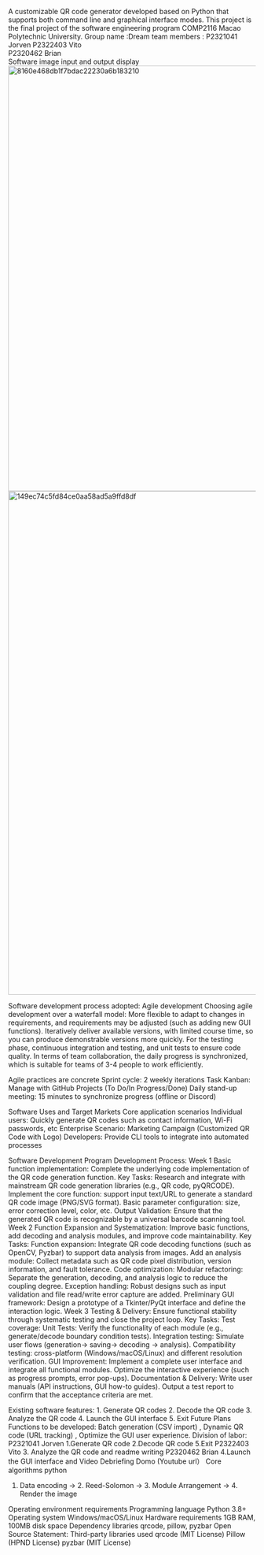 A customizable QR code generator developed based on Python that supports both command line and graphical interface modes. This project is the final project of the software engineering program COMP2116 Macao Polytechnic University.
Group name :Dream team
members : P2321041 Jorven 
          P2322403 Vito 	
          P2320462 Brian 	
Software image input and output display
<img width="864" alt="8160e468db1f7bdac22230a6b183210" src="https://github.com/user-attachments/assets/3f64f9a8-da21-4197-9d2e-79385be0e3bd" />
<img width="1023" alt="149ec74c5fd84ce0aa58ad5a9ffd8df" src="https://github.com/user-attachments/assets/740fd8cd-006e-4d1e-9cb8-564a0ef96513" />

Software development process adopted: Agile development
Choosing agile development over a waterfall model:
    More flexible to adapt to changes in requirements, and requirements may be adjusted (such as adding new GUI functions).
    Iteratively deliver available versions, with limited course time, so you can produce demonstrable versions more quickly.
    For the testing phase, continuous integration and testing, and unit tests to ensure code quality.
    In terms of team collaboration, the daily progress is synchronized, which is suitable for teams of 3-4 people to work efficiently.

Agile practices are concrete
    Sprint cycle: 2 weekly iterations
    Task Kanban: Manage with GitHub Projects (To Do/In Progress/Done)
    Daily stand-up meeting: 15 minutes to synchronize progress (offline or Discord)

Software Uses and Target Markets
  Core application scenarios
    Individual users: Quickly generate QR codes such as contact information, Wi-Fi passwords, etc
    Enterprise Scenario: Marketing Campaign (Customized QR Code with Logo)
    Developers: Provide CLI tools to integrate into automated processes

Software Development Program
Development Process:
Week 1 Basic function implementation: Complete the underlying code implementation of the QR code generation function.
  Key Tasks:
    Research and integrate with mainstream QR code generation libraries (e.g., QR code, pyQRCODE).
    Implement the core function: support input text/URL to generate a standard QR code image (PNG/SVG format).
    Basic parameter configuration: size, error correction level, color, etc.
    Output Validation: Ensure that the generated QR code is recognizable by a universal barcode scanning tool.
Week 2 Function Expansion and Systematization: Improve basic functions, add decoding and analysis modules, and improve code maintainability.
  Key Tasks:
    Function expansion: Integrate QR code decoding functions (such as OpenCV, Pyzbar) to support data analysis from images.
                        Add an analysis module: Collect metadata such as QR code pixel distribution, version information, and fault tolerance.
    Code optimization: Modular refactoring: Separate the generation, decoding, and analysis logic to reduce the coupling degree.
                       Exception handling: Robust designs such as input validation and file read/write error capture are added.
    Preliminary GUI framework: Design a prototype of a Tkinter/PyQt interface and define the interaction logic.
Week 3 Testing & Delivery: Ensure functional stability through systematic testing and close the project loop.
  Key Tasks:
    Test coverage:  Unit Tests: Verify the functionality of each module (e.g., generate/decode boundary condition tests).
                    Integration testing: Simulate user flows (generation→ saving→ decoding → analysis).
                    Compatibility testing: cross-platform (Windows/macOS/Linux) and different resolution verification.
    GUI Improvement:
                    Implement a complete user interface and integrate all functional modules.
                    Optimize the interactive experience (such as progress prompts, error pop-ups).
    Documentation & Delivery:
                    Write user manuals (API instructions, GUI how-to guides).
                    Output a test report to confirm that the acceptance criteria are met.

Existing software features: 1. Generate QR codes
                            2. Decode the QR code
                            3. Analyze the QR code
                            4. Launch the GUI interface
                            5. Exit
Future Plans   Functions to be developed: Batch generation (CSV import) , Dynamic QR code (URL tracking) , Optimize the GUI user experience.
Division of labor: P2321041 Jorven   1.Generate QR code 2.Decode QR code 5.Exit
                   P2322403 Vito     3. Analyze the QR code and readme writing
                   P2320462 Brian    4.Launch the GUI interface and Video Debriefing
Domo (Youtube url）
Core algorithms
python
1. Data encoding → 2. Reed-Solomon → 3. Module Arrangement → 4. Render the image

Operating environment requirements
Programming language         Python 3.8+
Operating                    system Windows/macOS/Linux
Hardware requirements        1GB RAM, 100MB disk space
Dependency libraries         qrcode, pillow, pyzbar
Open Source Statement: Third-party libraries used
                       qrcode (MIT License)
                       Pillow (HPND License)
                       pyzbar (MIT License)
